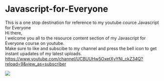 # Javascript-for-Everyone
This is a one stop destination for reference to my youtube cource Javascript for Everyone   
Hi there,  
I welcome you all to the resource content section of my Javascript for Everyone course on youtube.  
Make sure to like and subscibe to my channel and press the bell icon to get instant upadates of my latest uploads.  
https://www.youtube.com/channel/UCBUUHw5OxetXyYNi_ckZ34Q?reload=9&view_as=subscriber  


![](main/facebook_cover_photo_1.png)



